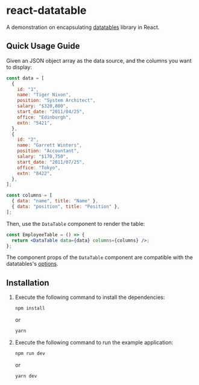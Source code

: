 # react-datatable

A demonstration on encapsulating [datatables](https://datatables.net/) library in React.

## Quick Usage Guide

Given an JSON object array as the data source, and the columns you want to display:

```js
const data = [
  {
    id: "1",
    name: "Tiger Nixon",
    position: "System Architect",
    salary: "$320,800",
    start_date: "2011/04/25",
    office: "Edinburgh",
    extn: "5421",
  },
  {
    id: "2",
    name: "Garrett Winters",
    position: "Accountant",
    salary: "$170,750",
    start_date: "2011/07/25",
    office: "Tokyo",
    extn: "8422",
  },
];

const columns = [
  { data: "name", title: "Name" },
  { data: "position", title: "Position" },
];
```

Then, use the `DataTable` component to render the table:

```jsx
const EmployeeTable = () => {
  return <DataTable data={data} columns={columns} />;
};
```

The component props of the `DataTable` component are compatible with the datatables's [options](https://datatables.net/manual/options).

## Installation

1. Execute the following command to install the dependencies:

   ```bash
   npm install
   ```

   or

   ```bash
   yarn
   ```

2. Execute the following command to run the example application:

   ```bash
   npm run dev
   ```

   or

   ```bash
   yarn dev
   ```
